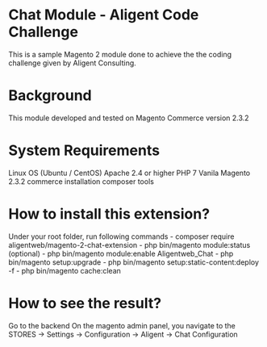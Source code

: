 # Chat Module - Aligent Code Challenge
This is a sample Magento 2 module done to achieve the the coding challenge given by Aligent Consulting.

# Background
This module developed and tested on Magento Commerce version 2.3.2 

# System Requirements
Linux OS (Ubuntu / CentOS)
Apache 2.4 or higher
PHP 7
Vanila Magento 2.3.2 commerce installation
composer tools

# How to install this extension?
Under your root folder, run following commands
    - composer require aligentweb/magento-2-chat-extension 
    - php bin/magento module:status (optional)
    - php bin/magento module:enable Aligentweb_Chat
    - php bin/magento setup:upgrade
    - php bin/magento setup:static-content:deploy -f
    - php bin/magento cache:clean
    
# How to see the result?
Go to the backend
On the magento admin panel, you navigate to the 
STORES -> Settings -> Configuration -> Aligent -> Chat Configuration



